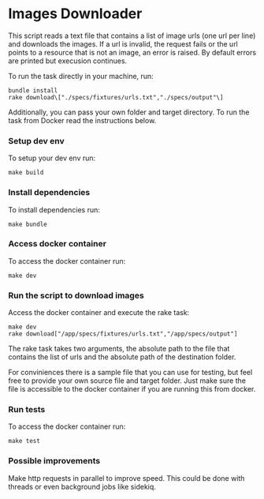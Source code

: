 # Images Downloader
This script reads a text file that contains a list of image urls (one url per line) and downloads the images. If a url is invalid, the request fails or the url points to a resource that is not an image, an error is raised. By default errors are printed but execusion continues.

To run the task directly in your machine, run:
```
bundle install
rake download\["./specs/fixtures/urls.txt","./specs/output"\]
```

Additionally, you can pass your own folder and target directory.
To run the task from Docker read the instructions below.

### Setup dev env
To setup your dev env run:
```
make build
```

### Install dependencies
To install dependencies run:
```
make bundle
```

### Access docker container
To access the docker container run:
```
make dev
```

### Run the script to download images
Access the docker container and execute the rake task:
```
make dev
rake download["/app/specs/fixtures/urls.txt","/app/specs/output"]
```

The rake task takes two arguments, the absolute path to the file that contains the list of urls and the absolute path of the destination folder.

For conviniences there is a sample file that you can use for testing, but feel free to provide your own source file and target folder. Just make sure the file is accessible to the docker container if you are running this from docker.

### Run tests
To access the docker container run:
```
make test
```

### Possible improvements
Make http requests in parallel to improve speed. This could be done with threads or even background jobs like sidekiq.
